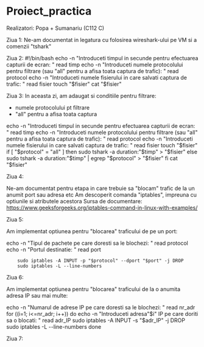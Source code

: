 # Proiect_practica
Realizatori: Popa + Sumanariu (C112 C)

Ziua 1:
Ne-am documentat in legatura cu folosirea wireshark-ului pe VM si a comenzii "tshark"

Ziua 2:
#!/bin/bash
echo -n "Introduceti timpul in secunde pentru efectuarea capturii de ecran: "
read timp
echo -n "Introduceti numele protocolului pentru filtrare (sau \"all\" pentru a afisa toata captura de trafic): "
read protocol
echo -n "Introduceti numele fisierului in care salvati captura de trafic: "
read fisier
touch "$fisier"
cat "$fisier"

Ziua 3:
In aceasta zi, am adaugat si conditiile pentru filtrare:
  - numele protocolului pt filtrare
  - "all" pentru a afisa toata captura

echo -n "Introduceti timpul in secunde pentru efectuarea capturii de ecran: "
        read timp
          echo -n "Introduceti numele protocolului pentru filtrare (sau \"all\" pentru a afisa toata captura de trafic): "
          read protocol
        echo -n "Introduceti numele fisierului in care salvati captura de trafic: "
        read fisier
        touch "$fisier"
        if [  "$protocol" = "all" ]
        then
        	sudo tshark -a duration:"$timp" > "$fisier"
	else
		sudo tshark -a duration:"$timp" | egrep "$protocol" > "$fisier"
	fi	
        cat "$fisier"

Ziua 4:

Ne-am documentat pentru etapa in care trebuie sa "blocam" trafic de la un anumit port sau adresa etc
Am descoperit comanda "iptables", impreuna cu optiunile si atributele acestora
Sursa de documentare: https://www.geeksforgeeks.org/iptables-command-in-linux-with-examples/ 

Ziua 5:

Am implementat optiunea pentru "blocarea" traficului de pe un port:

echo -n "Tipul de pachete pe care doresti sa le blochezi: "
        read protocol 
        echo -n "Portul destinatie: "
        read port
        
        sudo iptables -A INPUT -p "$protocol" --dport "$port" -j DROP
        sudo iptables -L --line-numbers


Ziua 6:

Am implementat optiunea pentru "blocarea" traficului de la o anumita adresa IP sau mai multe:

echo -n "Numarul de adrese IP pe care doresti sa le blochezi: "
        read nr_adr
        for ((i=1; i<=nr_adr; i++))
        do
        	echo -n "Introduceti adresa"$i" IP pe care doriti sa o blocati: "
        	read adr_IP
        	sudo iptables -A INPUT -s "$adr_IP" -j DROP
        	sudo iptables -L --line-numbers	
        done


Ziua 7:

